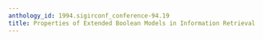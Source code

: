 ```yaml
---
anthology_id: 1994.sigirconf_conference-94.19
title: Properties of Extended Boolean Models in Information Retrieval
---
```


